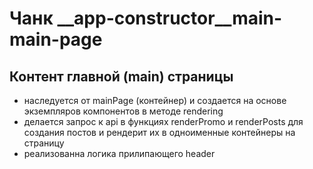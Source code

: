  # Чанк __app-constructor__main-main-page

##  Контент главной (main) страницы 

* наследуется от mainPage (контейнер) и создается на основе экземпляров компонентов в методе rendering
* делается запрос к api в функциях renderPromo и renderPosts для создания постов
и рендерит их в одноименные контейнеры на страницу
* реализованна логика прилипающего header

